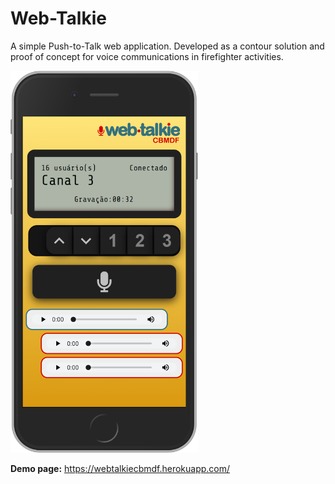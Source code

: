 # Web-Talkie
A simple Push-to-Talk web application. Developed as a contour solution and proof of concept for voice communications in firefighter activities.

<img src="https://github.com/CBMDF/web-talkie/blob/main/screenshot.png" width=300 />

**Demo page:** <a href="https://webtalkiecbmdf.herokuapp.com/" target="_blank">https://webtalkiecbmdf.herokuapp.com/</a>

